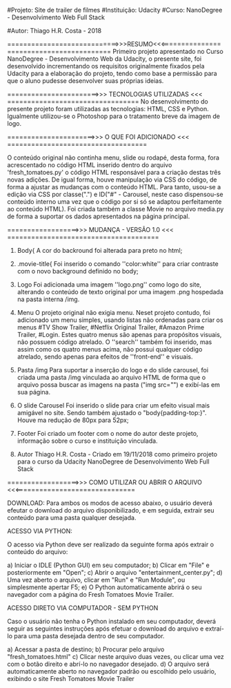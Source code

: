 #Projeto: Site de trailer de filmes 
#Instituição: Udacity
#Curso: NanoDegree - Desenvolvimento Web Full Stack

#Autor: Thiago H.R. Costa - 2018

============================>>>RESUMO<<<=========================================
Primeiro projeto apresentado no Curso NanoDegree - Desenvolvimento Web da Udacity, o presente
site, foi desenvolvido incrementando os requisitos originalmente fixados pela Udacity para a
elaboração do projeto, tendo como base a permissão para que o aluno pudesse desenvolver suas
próprias ideias.

=======================>>> TECNOLOGIAS UTILIZADAS <<< =================================
No desenvolvimento do presente projeto foram utilizadas as tecnologias: HTML, CSS e Python. Igualmente utilizou-se o Photoshop para o tratamento breve da imagem de logo. 

======================>>> O QUE FOI ADICIONADO <<< ===================================

O conteúdo original não continha menu, slide ou rodapé, desta forma, fora acrescentado no 
código HTML inserido dentro do arquivo 'fresh_tomatoes.py' o código HTML responsável para a
criação destas três novas adições. De igual forma, houve manipulação via CSS do código, de 
forma a ajustar as mudanças com o conteúdo HTML.  Para tanto, usou-se a edição via CSS por 
classe(".") e ID("#" - Carousel, neste caso dispensou-se conteúdo interno uma vez que o código
por si só se adaptou perfeitamente ao conteúdo HTML). Foi criada também a classe Movie no 
arquivo media.py de forma a suportar os dados apresentados na página principal.

==================>>> MUDANÇA - VERSÃO 1.0 <<< ======================================
1. Body{
	A cor do backround foi alterada para preto no html;

2. .movie-title{
	Foi inserido o comando ''color:white'' para criar contraste com o novo background 
	definido no body;

3. Logo
	Foi adicionada uma imagem ''logo.png'' como logo do site, alterando o conteúdo de 
	texto original por uma imagem .png hospedada na pasta interna /img. 

4. Menu
	O projeto original não exigia menu. Neset projeto contudo, foi adicionado um menu
	simples, usando listas não ordenadas para criar os menus #TV Show Trailer, #Netflix
	Original Trailer, #Amazon Prime Trailer, #Login.
	Estes quatro menus são apenas para propósitos visuais, não possuem código atrelado.
	O ''search'' também foi inserido, mas assim como os quatro menus acima, não possui
	qualquer código atrelado, sendo apenas para efeitos de ''front-end'' e visuais.

5. Pasta /img
	Para suportar a inserção do logo e do slide carousel, foi criada uma pasta /img
	vinculada ao arquivo HTML de forma que o arquivo possa buscar as imagens na pasta
	("img src="") e exibí-las em sua página. 	

6. O slide Carousel
	Foi inserido o slide para criar um efeito visual mais amigável no site. Sendo também
	ajustado o "body{padding-top:}". Houve ma redução de 80px para 52px;

7. Footer
	Foi criado um footer com o nome do autor deste projeto, informação sobre o curso e 
	instituição vinculada. 

8. Autor
	Thiago H.R. Costa - Criado em 19/11/2018 como primeiro projeto para o curso da Udacity
	NanoDegree de Desenvolvimento Web Full Stack
 
==================>>> COMO UTILIZAR OU ABRIR O ARQUIVO <<<==============================

DOWNLOAD: Para ambos os modos de acesso abaixo, o usuário deverá efeutar o download do arquivo
disponibilizado, e em seguida, extrair seu conteúdo para uma pasta qualquer desejada.

ACESSO VIA PYTHON: 

O acesso via Python deve ser realizado da seguinte forma após extrair o conteúdo do arquivo: 

a) Iniciar o IDLE (Python GUI) em seu computador;
b) Clicar em "File" e posteriormente em "Open";
c) Abrir o arquivo "entertainment_center.py";
d) Uma vez aberto o arquivo, clicar em "Run" e "Run Module", ou simplesmente apertar F5;
e) O Python automaticamente abrirá o seu navegador com a página do Fresh Tomatoes Movie Trailer.

ACESSO DIRETO VIA COMPUTADOR - SEM PYTHON

Caso o usuário não tenha o Python instalado em seu computador, deverá seguir as seguintes 
instruções após efetuar o download do arquivo e extraí-lo para uma pasta desejada dentro de seu
computador. 

a) Acessar a pasta de destino;
b) Procurar pelo arquivo "fresh_tomatoes.html"
c) Clicar neste arquivo duas vezes, ou clicar uma vez com o botão direito e abrí-lo no navegador
   desejado.
d) O arquivo será automaticamente aberto no navegador padrão ou escolhido pelo usuário, exibindo
   o site Fresh Tomatoes Movie Trailer
